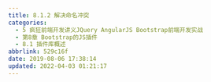 ```yaml
---
title: 8.1.2 解决命名冲突
categories: 
  - 5 疯狂前端开发讲义JQuery AngularJS Bootstrap前端开发实战
  - 第8章 Bootstrap的JS插件
  - 8.1 插件库概述
abbrlink: 529c16f
date: 2019-08-06 17:38:14
updated: 2022-04-03 01:21:17
---
```

